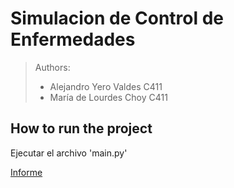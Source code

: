 # Simulacion de Control de Enfermedades

>Authors:
> - Alejandro Yero Valdes C411
> - María de Lourdes Choy C411

## How to run the project

Ejecutar el archivo 'main.py'

[Informe](./report.pdf)
